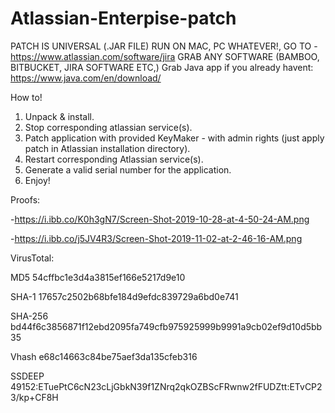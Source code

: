 # Atlassian-Enterpise-patch

PATCH IS UNIVERSAL (.JAR FILE)
RUN ON MAC, PC WHATEVER!,
GO TO - https://www.atlassian.com/software/jira
GRAB ANY SOFTWARE (BAMBOO, BITBUCKET, JIRA SOFTWARE ETC,)
Grab Java app if you already havent: https://www.java.com/en/download/

How to!
1. Unpack & install.
2. Stop corresponding atlassian service(s).
3. Patch application with provided KeyMaker - with admin rights (just apply patch in Atlassian installation directory).
4. Restart corresponding Atlassian service(s).
5. Generate a valid serial number for the application.
6. Enjoy!

Proofs:

-https://i.ibb.co/K0h3gN7/Screen-Shot-2019-10-28-at-4-50-24-AM.png

-https://i.ibb.co/j5JV4R3/Screen-Shot-2019-11-02-at-2-46-16-AM.png


VirusTotal:

MD5	54cffbc1e3d4a3815ef166e5217d9e10

SHA-1	17657c2502b68bfe184d9efdc839729a6bd0e741

SHA-256	bd44f6c3856871f12ebd2095fa749cfb975925999b9991a9cb02ef9d10d5bb35

Vhash	e68c14663c84be75aef3da135cfeb316

SSDEEP	49152:ETuePtC6cN23cLjGbkN39f1ZNrq2qkOZBScFRwnw2fFUDZtt:ETvCP23/kp+CF8H

